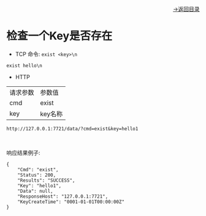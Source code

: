 [<p align="right">->返回目录</p>](../0.directory.md)  

# 检查一个Key是否存在
* TCP
命令: `exist <key>\n`
~~~shell
exist hello\n
~~~
* HTTP

<table>
    <tr>
        <td>请求参数</td>
        <td>参数值</td>
    </tr>
    <tr>
        <td>cmd</td>
        <td>exist</td>
    </tr>
    <tr>
        <td>key</td>
        <td>key名称</td>
    </tr> 
</table>  

~~~shell  
http://127.0.0.1:7721/data/?cmd=exist&key=hello1  
~~~
<br>

响应结果例子:
~~~shell
{
    "Cmd": "exist",
    "Status": 200,
    "Results": "SUCCESS",
    "Key": "hello1",
    "Data": null,
    "ResponseHost": "127.0.0.1:7721",
    "KeyCreateTime": "0001-01-01T00:00:00Z"
}
~~~
